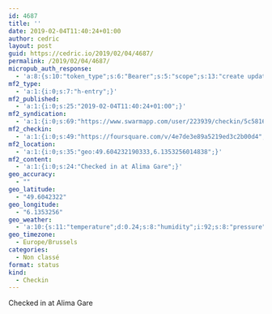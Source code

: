 ```yaml
---
id: 4687
title: ''
date: 2019-02-04T11:40:24+01:00
author: cedric
layout: post
guid: https://cedric.io/2019/02/04/4687/
permalink: /2019/02/04/4687/
micropub_auth_response:
  - 'a:8:{s:10:"token_type";s:6:"Bearer";s:5:"scope";s:13:"create update";s:2:"me";s:18:"https://cedric.io/";s:9:"issued_by";s:45:"https://cedric.io/wp-json/indieauth/1.0/token";s:9:"client_id";s:27:"https://ownyourswarm.p3k.io";s:9:"issued_at";i:1542614471;s:4:"user";i:1;s:13:"last_accessed";i:1549276841;}'
mf2_type:
  - 'a:1:{i:0;s:7:"h-entry";}'
mf2_published:
  - 'a:1:{i:0;s:25:"2019-02-04T11:40:24+01:00";}'
mf2_syndication:
  - 'a:1:{i:0;s:69:"https://www.swarmapp.com/user/223939/checkin/5c581698dbde1100255e0ee7";}'
mf2_checkin:
  - 'a:1:{i:0;s:49:"https://foursquare.com/v/4e7de3e89a5219ed3c2b00d4";}'
mf2_location:
  - 'a:1:{i:0;s:35:"geo:49.604232190333,6.1353256014838";}'
mf2_content:
  - 'a:1:{i:0;s:24:"Checked in at Alima Gare";}'
geo_accuracy:
  - ""
geo_latitude:
  - "49.6042322"
geo_longitude:
  - "6.1353256"
geo_weather:
  - 'a:10:{s:11:"temperature";d:0.24;s:8:"humidity";i:92;s:8:"pressure";i:1027;s:10:"cloudiness";i:20;s:4:"wind";a:2:{s:5:"speed";d:3.6;s:6:"degree";i:170;}s:7:"summary";s:10:"few clouds";s:4:"icon";s:15:"wi-cloudy-gusts";s:10:"visibility";i:8000;s:7:"sunrise";s:25:"2019-02-04T08:03:31+01:00";s:6:"sunset";s:25:"2019-02-04T17:35:08+01:00";}'
geo_timezone:
  - Europe/Brussels
categories:
  - Non classé
format: status
kind:
  - Checkin
---
```

Checked in at Alima Gare
